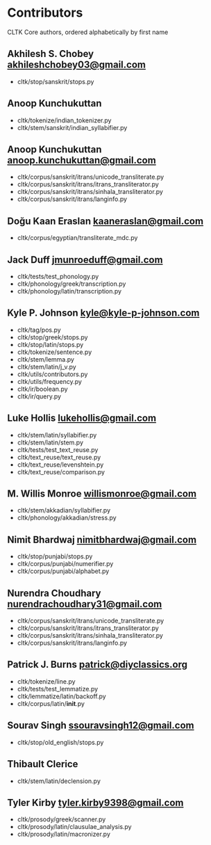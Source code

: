 # Contributors
CLTK Core authors, ordered alphabetically by first name

## Akhilesh S. Chobey <akhileshchobey03@gmail.com>
* cltk/stop/sanskrit/stops.py

## Anoop Kunchukuttan
* cltk/tokenize/indian_tokenizer.py
* cltk/stem/sanskrit/indian_syllabifier.py

## Anoop Kunchukuttan <anoop.kunchukuttan@gmail.com>
* cltk/corpus/sanskrit/itrans/unicode_transliterate.py
* cltk/corpus/sanskrit/itrans/itrans_transliterator.py
* cltk/corpus/sanskrit/itrans/sinhala_transliterator.py
* cltk/corpus/sanskrit/itrans/langinfo.py

## Doğu Kaan Eraslan <kaaneraslan@gmail.com>
* cltk/corpus/egyptian/transliterate_mdc.py

## Jack Duff <jmunroeduff@gmail.com>
* cltk/tests/test_phonology.py
* cltk/phonology/greek/transcription.py
* cltk/phonology/latin/transcription.py

## Kyle P. Johnson <kyle@kyle-p-johnson.com>
* cltk/tag/pos.py
* cltk/stop/greek/stops.py
* cltk/stop/latin/stops.py
* cltk/tokenize/sentence.py
* cltk/stem/lemma.py
* cltk/stem/latin/j_v.py
* cltk/utils/contributors.py
* cltk/utils/frequency.py
* cltk/ir/boolean.py
* cltk/ir/query.py

## Luke Hollis <lukehollis@gmail.com>
* cltk/stem/latin/syllabifier.py
* cltk/stem/latin/stem.py
* cltk/tests/test_text_reuse.py
* cltk/text_reuse/text_reuse.py
* cltk/text_reuse/levenshtein.py
* cltk/text_reuse/comparison.py

## M. Willis Monroe <willismonroe@gmail.com>
* cltk/stem/akkadian/syllabifier.py
* cltk/phonology/akkadian/stress.py

## Nimit Bhardwaj <nimitbhardwaj@gmail.com>
* cltk/stop/punjabi/stops.py
* cltk/corpus/punjabi/numerifier.py
* cltk/corpus/punjabi/alphabet.py

## Nurendra Choudhary <nurendrachoudhary31@gmail.com>
* cltk/corpus/sanskrit/itrans/unicode_transliterate.py
* cltk/corpus/sanskrit/itrans/itrans_transliterator.py
* cltk/corpus/sanskrit/itrans/sinhala_transliterator.py
* cltk/corpus/sanskrit/itrans/langinfo.py

## Patrick J. Burns <patrick@diyclassics.org>
* cltk/tokenize/line.py
* cltk/tests/test_lemmatize.py
* cltk/lemmatize/latin/backoff.py
* cltk/corpus/latin/__init__.py

## Sourav Singh <ssouravsingh12@gmail.com>
* cltk/stop/old_english/stops.py

## Thibault Clerice
* cltk/stem/latin/declension.py

## Tyler Kirby <tyler.kirby9398@gmail.com>
* cltk/prosody/greek/scanner.py
* cltk/prosody/latin/clausulae_analysis.py
* cltk/prosody/latin/macronizer.py

